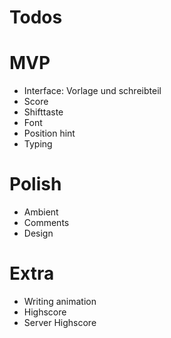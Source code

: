 

# Todos

# MVP
 - Interface: Vorlage und schreibteil
 - Score
 - Shifttaste
 - Font
 - Position hint
 - Typing

# Polish
 - Ambient
 - Comments
 - Design

# Extra
 - Writing animation
 - Highscore
 - Server Highscore
